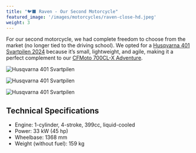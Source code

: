 ```yaml
---
title: "🐦‍⬛ Raven - Our Second Motorcycle"
featured_image: '/images/motorcycles/raven-close-hd.jpeg'
weight: 3
---
```

For our second motorcycle, we had complete freedom to choose from the market (no longer tied to the driving school). We opted for a [Husqvarna 401 Svartpilen 2024](https://www.husqvarna-motorcycles.com/de-de/models/naked/svartpilen/svartpilen-401-2024.html) because it’s small, lightweight, and agile, making it a perfect complement to our [CFMoto 700CL-X Adventure](/vehicles/motorcycle1-kazuko/).

![Husqvarna 401 Svartpilen](/images/motorcycles/raven1.jpeg)

![Husqvarna 401 Svartpilen](/images/motorcycles/raven2.jpeg)

![Husqvarna 401 Svartpilen](/images/motorcycles/raven3.jpeg)

## Technical Specifications

- Engine: 1-cylinder, 4-stroke, 399cc, liquid-cooled  
- Power: 33 kW (45 hp)  
- Wheelbase: 1368 mm  
- Weight (without fuel): 159 kg

